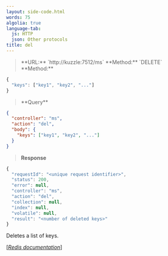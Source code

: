 ```yaml
---
layout: side-code.html
words: 75
algolia: true
language-tab:
  js: HTTP
  json: Other protocols
title: del
---
```



<blockquote class="js">
<p>
**URL:** `http://kuzzle:7512/ms`  
**Method:** `DELETE`  
**Method:**  
</p>
</blockquote>

```js
{
  "keys": ["key1", "key2", "..."]
}
```



<blockquote class="json">
<p>
**Query**
</p>
</blockquote>


```json
{
  "controller": "ms",
  "action": "del",
  "body": {
    "keys": ["key1", "key2", "..."]
  }
}
```

>**Response**

```javascript
{
  "requestId": "<unique request identifier>",
  "status": 200,
  "error": null,
  "controller": "ms",
  "action": "del",
  "collection": null,
  "index": null,
  "volatile": null,
  "result": "<number of deleted keys>"
}
```

Deletes a list of keys.

[[_Redis documentation_]](https://redis.io/commands/del)
